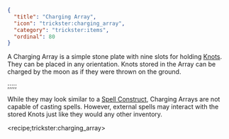 ```json
{
  "title": "Charging Array",
  "icon": "trickster:charging_array",
  "category": "trickster:items",
  "ordinal": 80
}
```

A Charging Array is a simple stone plate with nine slots for holding [Knots](^trickster:items/knots). 
They can be placed in any orientation. 
Knots stored in the Array can be charged by the moon as if they were thrown on the ground.

;;;;;

While they may look similar to a [Spell Construct](^trickster:items/spell_construct), 
Charging Arrays are not capable of casting spells. 
However, external spells may interact with the stored Knots just like they would any other inventory.

<recipe;trickster:charging_array>